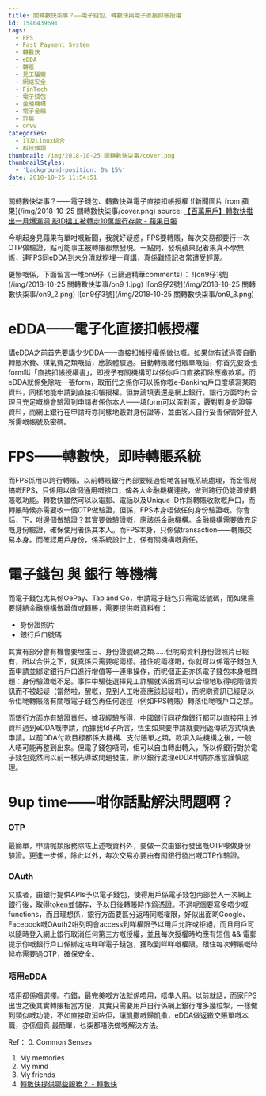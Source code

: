 ```yaml
---
title: 關轉數快柒事？——電子錢包、轉數快與電子直接扣帳授權
id: 1540439691
tags:
  - FPS
  - Fast Payment System
  - 轉數快
  - eDDA
  - 轉賬
  - 見工騙案
  - 網絡安全
  - FinTech
  - 電子錢包
  - 金融機構
  - 電子金融
  - 詐騙
  - on99
categories:
  - IT及Linux綜合
  - 科技雜類
thumbnail: /img/2018-10-25 關轉數快柒事/cover.png
thumbnailStyles:
  - 'background-position: 0% 15%'
date: 2018-10-25 11:54:51
---
```

關轉數快柒事？——電子錢包、轉數快與電子直接扣帳授權
![新聞圖片 from 蘋果](/img/2018-10-25 關轉數快柒事/cover.png)
source: [【百萬用戶】轉數快推出一月爆漏洞 影ID搵工被轉走10萬銀行存款 - 蘋果日報](https://hk.news.appledaily.com/local/realtime/article/20181024/58831567)

今朝起身見蘋果有單咁嘅新聞，我就好疑惑，FPS要轉賬，每次交易都要行一次OTP做驗證，點可能事主被轉賬都無發現。一點開，發現蘋果記者果真不學無術，連FPS同eDDA到未分清就撈埋一齊講，真係難怪記者常遭受輕蔑。

更慘嘅係，下面留言一堆on9仔（已篩選精華comments）：
![on9仔1號](/img/2018-10-25 關轉數快柒事/on9_1.jpg)
![on9仔2號](/img/2018-10-25 關轉數快柒事/on9_2.png)
![on9仔3號](/img/2018-10-25 關轉數快柒事/on9_3.png)

# eDDA——電子化直接扣帳授權
講eDDA之前首先要講少少DDA——直接扣帳授權係做乜嘅。如果你有試過簽自動轉賬水費、煤氣費之類嘅話，應該體驗過。自動轉賬繳付賬單嘅話，你首先要簽張form叫「直接扣帳授權書」，即授予有關機構可以係你戶口直接扣除應繳款項。而eDDA就係免除咗一張form，取而代之係你可以係你嘅e-Banking戶口度填寫某啲資料，同樣地能申請到直接扣帳授權。但無論填表還是網上銀行，銀行方面均有合理且充足嘅機會驗證到申請者係你本人——填form可以面對面，覈對對身份證等資料，而網上銀行在申請時亦同樣地覈對身份證等，並由客人自行妥善保管好登入所需嘅帳號及密碼。

# FPS——轉數快，即時轉賬系統
而FPS係用以跨行轉賬。以前轉賬銀行內部要經過佢哋各自嘅系統處理，而金管局搞嘅FPS，只係用以做個通用嘅接口，俾各大金融機構連接，做到跨行仍能即使轉賬嘅功能。轉數快雖然可以以電郵、電話以及Unique ID作爲轉賬收款嘅戶口，而轉賬時候亦需要收一個OTP做驗證，但係，FPS本身唔做任何身份驗證嘅。你會話，下，咁邊個做驗證？其實要做驗證嘅，應該係金融機構。金融機構需要做充足嘅身份驗證，確保使用者係其本人。而FPS本身，只係做transaction——轉賬交易本身。而確認用戶身份，係系統設計上，係有關機構嘅責任。

# 電子錢包 與 銀行 等機構
而電子錢包尤其係OePay、Tap and Go，申請電子錢包只需電話號碼，而如果需要鏈結金融機構做增值或轉賬，需要提供嘅資料有：

* 身份證照片
* 銀行戶口號碼

其實有部分會有機會要埋生日、身份證號碼之類……但呢啲資料身份證照片已經有，所以合併之下，就真係只需要呢兩樣。揸住呢兩樣嘢，你就可以係電子錢包入面申請並綁定銀行戶口進行增值等一連串操作，而呢個正正亦係電子錢包本身嘅問題：身份驗證嘅不足。事件中騙徒選擇見工詐騙就係因爲可以合理地取得呢兩個資訊而不被起疑（當然啦，醒嘅，見到人工咁高應該起疑啦），而呢啲資訊已經足以令佢哋轉賬落有關嘅電子錢包再任何途徑（例如FPS轉賬）轉落佢哋嘅戶口之類。

而銀行方面亦有驗證責任，據我經驗所得，中國銀行同花旗銀行都可以直接用上述資料過到eDDA嘅申請，而據我fd子所言，恆生如果要申請就要用返傳統方式填表申請。以前DDA付款目標都係大機構、支付賬單之類，款項入咗機構之後，一般人唔可能再整到出來。但電子錢包唔同，佢可以自由轉出轉入，所以係銀行對於電子錢包竟然同以前一樣先導致問題發生，所以銀行處理eDDA申請亦應當謹慎處理。

# 9up time——咁你話點解決問題啊？
### OTP
最簡單，申請呢類服務除咗上述嘅資料外，要做一次由銀行發出嘅OTP嚟做身份驗證。更進一步係，除此以外，每次交易亦要由有關銀行發出嘅OTP作驗證。

### OAuth
又或者，由銀行提供APIs予以電子錢包，使得用戶係電子錢包內部登入一次網上銀行後，取得token並儲存，予以日後轉賬時作爲憑證。不過呢個要寫多唔少嘅functions，而且理想係，銀行方面要區分返唔同嘅權限，好似出面啲Google、Facebook嘅OAuth2咁列明會access到咩權限予以用戶允許或拒絕，而且用戶可以隨時登入網上銀行取消任何第三方嘅授權，並且每次授權時均應有短信 && 電郵提示你嘅銀行戶口係綁定咗咩咩電子錢包，獲取到咩咩嘅權限。跟住每次轉賬嘅時候亦需要過OTP，確保安全。

### 唔用eDDA
唔用都係嗰選擇。冇錯，最完美嘅方法就係唔用，唔準人用。以前就話，而家FPS出世之後其實轉賬相當方便，其實只需要用戶自行係網上銀行咁多幾粒掣，一樣做到類似嘅功能，不如直接取消咗佢，讓凱撒嘅歸凱撒，eDDA做返繳交賬單嘅本職，亦係個真.最簡單，乜柒都唔洗做嘅解決方法。

Ref：
0. Common Senses
1. My memories
2. My mind
3. My friends
4. [轉數快提供哪些服務？ - 轉數快](https://fps.hkicl.com.hk/chi/fps/about_fps/what_fps_offers.php)
